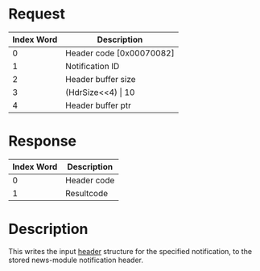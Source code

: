 # Request

| Index Word | Description                |
|------------|----------------------------|
| 0          | Header code \[0x00070082\] |
| 1          | Notification ID            |
| 2          | Header buffer size         |
| 3          | (HdrSize\<\<4) \| 10       |
| 4          | Header buffer ptr          |

# Response

| Index Word | Description |
|------------|-------------|
| 0          | Header code |
| 1          | Resultcode  |

# Description

This writes the input [header](NEWSS:AddNotification "wikilink")
structure for the specified notification, to the stored news-module
notification header.